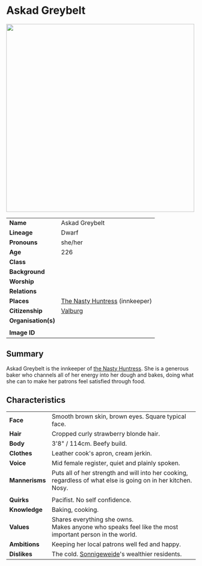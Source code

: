 # Askad Greybelt

<img src="https://raw.githubusercontent.com/jesskelsall/astarus-images/main/characters/portraits/imageid.png" height="500" />

|||
| --- | --- |
| **Name** | Askad Greybelt | character.4
| **Lineage** | Dwarf |
| **Pronouns** | she/her |
| **Age** | 226 |
| **Class** | |
| **Background** | |
| **Worship** | |
| **Relations** | |
| **Places** | [The Nasty Huntress](../places/buildings/inns-taverns/the-nasty-huntress.md) (innkeeper) |
| **Citizenship** | [Valburg](../civilisations/nilsavnic-alliance/states/valburg.md) |
| **Organisation(s)** | |
|||
| **Image ID** | |

## Summary

Askad Greybelt is the innkeeper of [the Nasty Huntress](../places/buildings/inns-taverns/the-nasty-huntress.md). She is a generous baker who channels all of her energy into her dough and bakes, doing what she can to make her patrons feel satisfied through food.

## Characteristics

| | |
| --- | --- |
| **Face** | Smooth brown skin, brown eyes. Square typical face. | characteristics.2
| **Hair** | Cropped curly strawberry blonde hair. |
| **Body** | 3'8" / 114cm. Beefy build. |
| **Clothes** | Leather cook's apron, cream jerkin. |
| **Voice** | Mid female register, quiet and plainly spoken. |
| **Mannerisms** | Puts all of her strength and will into her cooking, regardless of what else is going on in her kitchen. Nosy. |
| | |
| **Quirks** | Pacifist. No self confidence. |
| **Knowledge** | Baking, cooking. |
| **Values** | Shares everything she owns.<br>Makes anyone who speaks feel like the most important person in the world. |
| **Ambitions** | Keeping her local patrons well fed and happy. |
| **Dislikes** | The cold. [Sonnigeweide](../places/settlements/villages/sonnigeweide.md)'s wealthier residents. |
